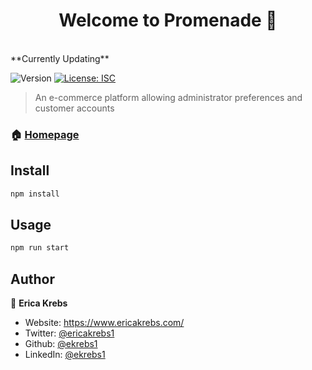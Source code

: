 <h1 align="center">Welcome to Promenade 👋</h1>
<br>**Currently Updating**<br>
<p>
  <img alt="Version" src="https://img.shields.io/badge/version-1.0.0-blue.svg?cacheSeconds=2592000" />
  <a href="#" target="_blank">
    <img alt="License: ISC" src="https://img.shields.io/badge/License-ISC-yellow.svg" />
  </a>
</p>

> An e-commerce platform allowing administrator preferences and customer accounts

### 🏠 [Homepage](https://peaceful-citadel-99501.herokuapp.com/)

## Install

```sh
npm install
```

## Usage

```sh
npm run start
```

## Author

👤 **Erica Krebs**

- Website: https://www.ericakrebs.com/
- Twitter: [@ericakrebs1](https://twitter.com/ericakrebs1)
- Github: [@ekrebs1](https://github.com/ekrebs1)
- LinkedIn: [@ekrebs1](https://linkedin.com/in/ekrebs1)
